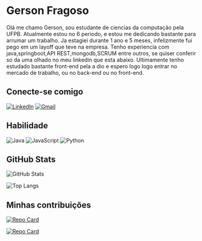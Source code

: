 # Gerson Fragoso
Olá me chamo Gerson, sou estudante de ciencias da computação pela UFPB. Atualmente estou no 6 periodo, e estou me dedicando bastante para arrumar um trabalho. Ja estagiei durante 1 ano e 5 meses, infelizmente fui pego em um layoff que teve na empresa. Tenho experiencia com java,springboot,API REST,mongodb,SCRUM entre outros, se quiser conferir so da uma olhado no meu linkedin que esta abaixo. Ultimamente tenho estudado bastante front-end pela a dio e espero logo logo entrar no mercado de trabalho, ou no back-end ou no front-end. 

## Conecte-se comigo
[![LinkedIn](https://img.shields.io/badge/LinkedIn-0077B5?style=for-the-badge&logo=linkedin&logoColor=white)](https://www.linkedin.com/in/gerson-fragoso-424b4721b/)
[![Gmail](https://img.shields.io/badge/Gmail-333333?style=for-the-badge&logo=gmail&logoColor=red)](mailto:gersonfragoso.araujo@gmail.com)
## Habilidade
![Java](https://img.shields.io/badge/java-%23ED8B00.svg?style=for-the-badge&logo=openjdk&logoColor=white)
![JavaScript](https://img.shields.io/badge/JavaScript-F7DF1E?style=for-the-badge&logo=javascript&logoColor=black)
![Python](https://img.shields.io/badge/python-3670A0?style=for-the-badge&logo=python&logoColor=ffdd54)

## GitHub Stats
![GitHub Stats](https://github-readme-stats.vercel.app/api?username=gersonfragoso&theme=transparent&bg_color=000&border_color=30A3DC&show_icons=true&icon_color=30A3DC&title_color=E94D5F&text_color=FFF)

![Top Langs](https://github-readme-stats-git-masterrstaa-rickstaa.vercel.app/api/top-langs/?username=gersonfragoso&bg_color=000&border_color=30A3DC&title_color=E94D5F&text_color=FFF)

## Minhas contribuições

[![Repo Card](https://github-readme-stats.vercel.app/api/pin/?username=gersonfragoso&repo=Pokedex&bg_color=000&border_color=30A3DC&show_icons=true&icon_color=30A3DC&title_color=E94D5F&text_color=FFF)](https://github.com/gersonfragoso/Pokedex)

[![Repo Card](https://github-readme-stats.vercel.app/api/pin/?username=gersonfragoso&repo=js-Project-Portfolio&bg_color=000&border_color=30A3DC&show_icons=true&icon_color=30A3DC&title_color=E94D5F&text_color=FFF)](https://github.com/gersonfragoso/js-Project-Portfolio)
